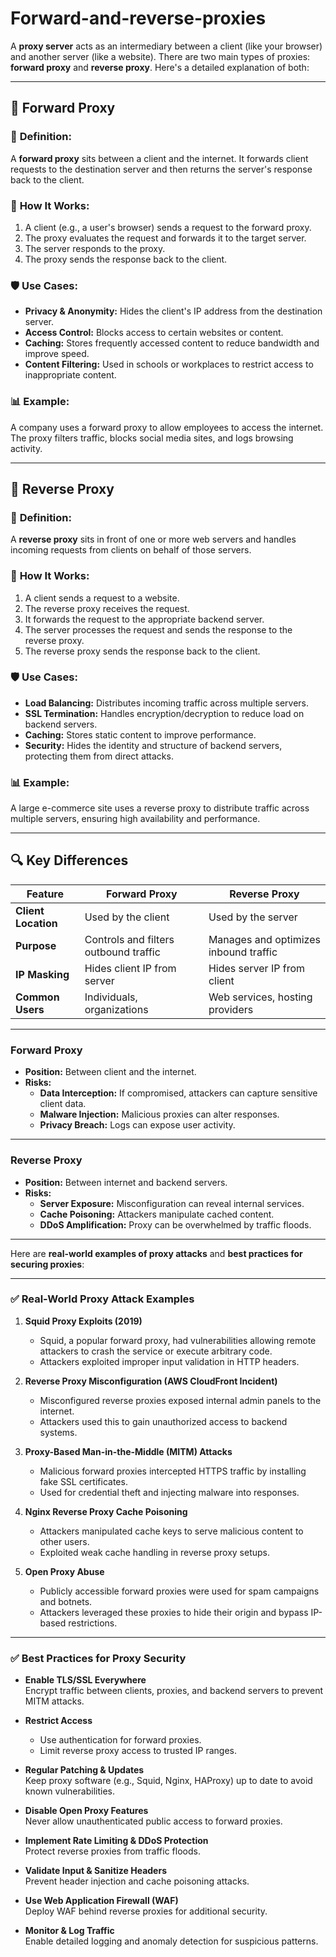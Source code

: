 # Forward-and-reverse-proxies
A **proxy server** acts as an intermediary between a client (like your browser) and another server (like a website). There are two main types of proxies: **forward proxy** and **reverse proxy**. Here's a detailed explanation of both:

---

## 🔁 **Forward Proxy**

### 📌 **Definition:**
A **forward proxy** sits between a client and the internet. It forwards client requests to the destination server and then returns the server's response back to the client.

### 🧭 **How It Works:**
1. A client (e.g., a user's browser) sends a request to the forward proxy.
2. The proxy evaluates the request and forwards it to the target server.
3. The server responds to the proxy.
4. The proxy sends the response back to the client.

### 🛡️ **Use Cases:**
- **Privacy & Anonymity:** Hides the client's IP address from the destination server.
- **Access Control:** Blocks access to certain websites or content.
- **Caching:** Stores frequently accessed content to reduce bandwidth and improve speed.
- **Content Filtering:** Used in schools or workplaces to restrict access to inappropriate content.

### 📊 **Example:**
A company uses a forward proxy to allow employees to access the internet. The proxy filters traffic, blocks social media sites, and logs browsing activity.

---

## 🔄 **Reverse Proxy**

### 📌 **Definition:**
A **reverse proxy** sits in front of one or more web servers and handles incoming requests from clients on behalf of those servers.

### 🧭 **How It Works:**
1. A client sends a request to a website.
2. The reverse proxy receives the request.
3. It forwards the request to the appropriate backend server.
4. The server processes the request and sends the response to the reverse proxy.
5. The reverse proxy sends the response back to the client.

### 🛡️ **Use Cases:**
- **Load Balancing:** Distributes incoming traffic across multiple servers.
- **SSL Termination:** Handles encryption/decryption to reduce load on backend servers.
- **Caching:** Stores static content to improve performance.
- **Security:** Hides the identity and structure of backend servers, protecting them from direct attacks.

### 📊 **Example:**
A large e-commerce site uses a reverse proxy to distribute traffic across multiple servers, ensuring high availability and performance.

---

## 🔍 **Key Differences**

| Feature              | Forward Proxy                          | Reverse Proxy                          |
|----------------------|----------------------------------------|----------------------------------------|
| **Client Location**  | Used by the client                     | Used by the server                     |
| **Purpose**          | Controls and filters outbound traffic  | Manages and optimizes inbound traffic  |
| **IP Masking**       | Hides client IP from server            | Hides server IP from client            |
| **Common Users**     | Individuals, organizations             | Web services, hosting providers        |

---

### **Forward Proxy**
- **Position:** Between client and the internet.
- **Risks:**
  - **Data Interception:** If compromised, attackers can capture sensitive client data.
  - **Malware Injection:** Malicious proxies can alter responses.
  - **Privacy Breach:** Logs can expose user activity.

---

### **Reverse Proxy**
- **Position:** Between internet and backend servers.
- **Risks:**
  - **Server Exposure:** Misconfiguration can reveal internal services.
  - **Cache Poisoning:** Attackers manipulate cached content.
  - **DDoS Amplification:** Proxy can be overwhelmed by traffic floods.

---

Here are **real-world examples of proxy attacks** and **best practices for securing proxies**:

---

### ✅ **Real-World Proxy Attack Examples**
1. **Squid Proxy Exploits (2019)**  
   - Squid, a popular forward proxy, had vulnerabilities allowing remote attackers to crash the service or execute arbitrary code.
   - Attackers exploited improper input validation in HTTP headers.

2. **Reverse Proxy Misconfiguration (AWS CloudFront Incident)**  
   - Misconfigured reverse proxies exposed internal admin panels to the internet.
   - Attackers used this to gain unauthorized access to backend systems.

3. **Proxy-Based Man-in-the-Middle (MITM) Attacks**  
   - Malicious forward proxies intercepted HTTPS traffic by installing fake SSL certificates.
   - Used for credential theft and injecting malware into responses.

4. **Nginx Reverse Proxy Cache Poisoning**  
   - Attackers manipulated cache keys to serve malicious content to other users.
   - Exploited weak cache handling in reverse proxy setups.

5. **Open Proxy Abuse**  
   - Publicly accessible forward proxies were used for spam campaigns and botnets.
   - Attackers leveraged these proxies to hide their origin and bypass IP-based restrictions.

---

### ✅ **Best Practices for Proxy Security**
- **Enable TLS/SSL Everywhere**  
  Encrypt traffic between clients, proxies, and backend servers to prevent MITM attacks.

- **Restrict Access**  
  - Use authentication for forward proxies.
  - Limit reverse proxy access to trusted IP ranges.

- **Regular Patching & Updates**  
  Keep proxy software (e.g., Squid, Nginx, HAProxy) up to date to avoid known vulnerabilities.

- **Disable Open Proxy Features**  
  Never allow unauthenticated public access to forward proxies.

- **Implement Rate Limiting & DDoS Protection**  
  Protect reverse proxies from traffic floods.

- **Validate Input & Sanitize Headers**  
  Prevent header injection and cache poisoning attacks.

- **Use Web Application Firewall (WAF)**  
  Deploy WAF behind reverse proxies for additional security.

- **Monitor & Log Traffic**  
  Enable detailed logging and anomaly detection for suspicious patterns.

